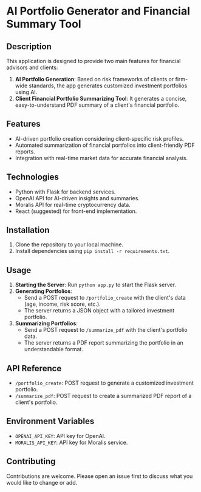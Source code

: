 # AI Portfolio Generator and Financial Summary Tool

## Description
This application is designed to provide two main features for financial advisors and clients:
1. **AI Portfolio Generation**: Based on risk frameworks of clients or firm-wide standards, the app generates customized investment portfolios using AI.
2. **Client Financial Portfolio Summarizing Tool**: It generates a concise, easy-to-understand PDF summary of a client's financial portfolio.

## Features
- AI-driven portfolio creation considering client-specific risk profiles.
- Automated summarization of financial portfolios into client-friendly PDF reports.
- Integration with real-time market data for accurate financial analysis.

## Technologies
- Python with Flask for backend services.
- OpenAI API for AI-driven insights and summaries.
- Moralis API for real-time cryptocurrency data.
- React (suggested) for front-end implementation.

## Installation
1. Clone the repository to your local machine.
2. Install dependencies using `pip install -r requirements.txt`.

## Usage
1. **Starting the Server**: Run `python app.py` to start the Flask server.
2. **Generating Portfolios**:
   - Send a POST request to `/portfolio_create` with the client's data (age, income, risk score, etc.).
   - The server returns a JSON object with a tailored investment portfolio.
3. **Summarizing Portfolios**:
   - Send a POST request to `/summarize_pdf` with the client's portfolio data.
   - The server returns a PDF report summarizing the portfolio in an understandable format.

## API Reference
- `/portfolio_create`: POST request to generate a customized investment portfolio.
- `/summarize_pdf`: POST request to create a summarized PDF report of a client's portfolio.

## Environment Variables
- `OPENAI_API_KEY`: API key for OpenAI.
- `MORALIS_API_KEY`: API key for Moralis service.

## Contributing
Contributions are welcome. Please open an issue first to discuss what you would like to change or add.
